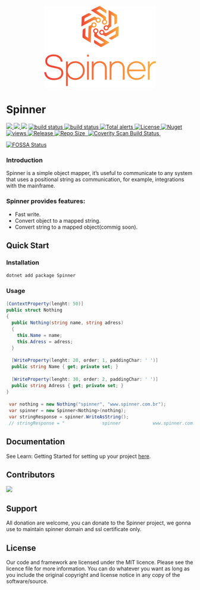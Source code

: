 <div align="center">
  <img src="/Assets/svgexport-6.png?raw=true">
</div>

# Spinner
         
 <a href="https://github.com/SpinnerAlloc/Spinner/graphs/contributors" alt="Contributors">
    <img src="https://img.shields.io/github/contributors/SpinnerAlloc/Spinner" />
</a>
<a href="https://github.com/SpinnerAlloc/Spinner/commits/main" alt="Total Commits">
    <img src="https://img.shields.io/github/commit-activity/m/SpinnerAlloc/Spinner/main" />
</a> <a href="https://app.fossa.com/projects/git%2Bgithub.com%2FSpinnerAlloc%2FSpinner?ref=badge_shield" alt="FOSSA Status"><img src="https://app.fossa.com/api/projects/git%2Bgithub.com%2FSpinnerAlloc%2FSpinner.svg?type=shield"/></a>
 
<a href="https://github.com/SpinnerAlloc/Spinner/actions/workflows/ci.yml">
    <img src="https://github.com/SpinnerAlloc/Spinner/actions/workflows/ci.yml/badge.svg" alt="build status">
</a>
<a href="https://github.com/SpinnerAlloc/Spinner/actions/workflows/ci.yml">
    <img src="https://github.com/SpinnerAlloc/Spinner/actions/workflows/ci-documentation.yml/badge.svg" alt="build status">
</a>
<a href="https://lgtm.com/projects/g/SpinnerAlloc/Spinner/alerts/">
    <img src="https://img.shields.io/lgtm/alerts/g/badges/shields" alt="Total alerts"/>
</a>  
<a href="https://github.com/SpinnerAlloc/Spinner/blob/main/LICENSE">
    <img src="https://img.shields.io/github/license/SpinnerAlloc/Spinner" alt="License"/>
</a>
<a href="https://www.nuget.org/packages/Spinner">
    <img src="https://img.shields.io/nuget/dt/Spinner" alt="Nuget"/>
</a>  
<a href="#">
  <img alt="views" title="Views" src="https://visitor-badge-reloaded.herokuapp.com/badge?page_id=https://github.com/SpinnerAlloc/Spinner&logo=github"/>
</a>
<a href="#">
  <img alt="Release" title="Release" src="https://img.shields.io/nuget/v/spinner"/>
</a>
<a href="#">
  <img alt="Repo Size" title="Repo Size" src="https://img.shields.io/github/repo-size/spinneralloc/spinner"/>
</a>
<a href="https://www.codefactor.io/repository/github/spinneralloc/spinner">
  <img alt="" title="" src="https://www.codefactor.io/repository/github/spinneralloc/spinner/badge"/>  
</a>
<a href="https://scan.coverity.com/projects/spinner">
  <img alt="Coverity Scan Build Status"
       src="https://img.shields.io/coverity/scan/24116.svg"/>
</a>
<a href="">
  <img alt="" src="https://api.meercode.io/badge/SpinnerAlloc/Spinner?type=ci-score&branch=main&lastDay=14"/>
</a>

<br />


[![FOSSA Status](https://app.fossa.com/api/projects/git%2Bgithub.com%2FSpinnerAlloc%2FSpinner.svg?type=large)](https://app.fossa.com/projects/git%2Bgithub.com%2FSpinnerAlloc%2FSpinner?ref=badge_large)

### Introduction 
Spinner is a simple object mapper, it’s useful to communicate to any system that uses a positional string as communication, for example,  integrations with the mainframe.

### Spinner provides features:
* Fast write.
* Convert object to a mapped string.
* Convert string to a mapped object(commig soon).

## Quick Start

### Installation

```csharp
dotnet add package Spinner
```

### Usage

```csharp
[ContextProperty(lenght: 50)]
public struct Nothing
{
  public Nothing(string name, string adress)
  {
    this.Name = name;
    this.Adress = adress;
  }
  
  [WriteProperty(lenght: 20, order: 1, paddingChar: ' ')]
  public string Name { get; private set; }
  
  [WriteProperty(lenght: 30, order: 2, paddingChar: ' ')]
  public string Adress { get; private set; }
}
    
 var nothing = new Nothing("spinner", "www.spinner.com.br");
 var spinner = new Spinner<Nothing>(nothing);
 var stringResponse = spinner.WriteAsString();   
 // stringResponse = "              spinner            www.spinner.com.br"
```

## Documentation
See Learn: Getting Started for setting up your project [here](https://spinneralloc.github.io/Spinner/).

## Contributors
<a href="https://github.com/Daniel-iel"><img src="https://github.com/Daniel-iel.png?size=40" width="40" class="border-radius: 100%" /></a>

## Support
All donation are welcome, you can donate to the Spinner project, we gonna use to maintain spinner domain and ssl certificate only.

## License
Our code and framework are licensed under the MIT licence. Please see the licence file for more information. You can do whatever you want as long as you include the original copyright and license notice in any copy of the software/source.